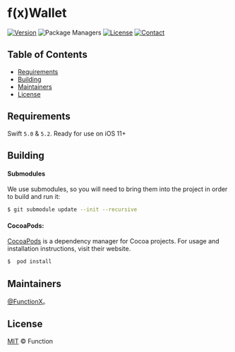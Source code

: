 # f(x)Wallet

[![Version](https://img.shields.io/github/release/HarshilShah/DeckTransition.svg)](https://github.com/FunctionX/fx-wallet-ios/releases/latest)
![Package Managers](https://img.shields.io/badge/supports-CocoaPods-orange.svg)
[![License](https://img.shields.io/badge/license-MIT-999999.svg)](https://github.com/HarshilShah/DeckTransition/blob/master/LICENSE)
[![Contact](https://img.shields.io/badge/contact-%40FunctionX-3a8fc1.svg)](https://twitter.com/FunctionX)



## Table of Contents

- [Requirements](#Requirements)
- [Building](#Building)
- [Maintainers](#维护者)
- [License](#使用许可)


## Requirements

Swift `5.0` & `5.2`. Ready for use on iOS 11+



## Building

#### Submodules

We use submodules, so you will need to bring them into the project in order to build and run it:
```sh
$ git submodule update --init --recursive
```



#### CocoaPods:

[CocoaPods](https://cocoapods.org) is a dependency manager for Cocoa projects. For usage and installation instructions, visit their website.  
```sh
$  pod install
```



## Maintainers

[@FunctionX](https://github.com/FunctionX)。



## License

[MIT](LICENSE) © Function